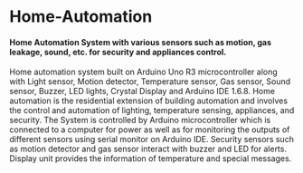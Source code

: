 # Home-Automation

#### Home Automation System with various sensors such as motion, gas leakage, sound, etc. for security and appliances control.


Home automation system built on Arduino Uno R3 microcontroller along with Light sensor, Motion detector, Temperature sensor, Gas sensor, Sound sensor, Buzzer, LED lights, Crystal Display and Arduino IDE 1.6.8.
Home automation is the residential extension of building automation and involves the control and automation of lighting, temperature sensing, appliances, and security. The System is controlled by Arduino microcontroller which is connected to a computer for power as well as for monitoring the outputs of different sensors using serial monitor on Arduino IDE.
Security sensors such as motion detector and gas sensor interact with buzzer and LED for alerts.
Display unit provides the information of temperature and special messages.
